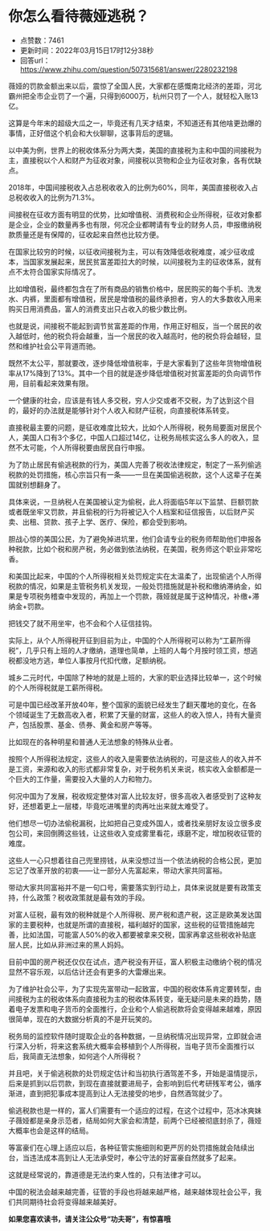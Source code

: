 # 你怎么看待薇娅逃税？
- 点赞数：7461
- 更新时间：2022年03月15日17时12分38秒
- 回答url：https://www.zhihu.com/question/507315681/answer/2280232198
<body>
 <p data-pid="mPE-E3pu">薇娅的罚款金额出来以后，震惊了全国人民，大家都在感慨南北经济的差距，河北霸州把全市企业罚了一个遍，只得到6000万，杭州只罚了一个人，就轻松入账13亿。</p>
 <p data-pid="kVEEo4-u">这算是今年末的超级大瓜之一，毕竟还有几天才结束，不知道还有其他啥更劲爆的事情，正好借这个机会和大伙聊聊，这事背后的逻辑。</p>
 <p data-pid="63UahK6Z">以中美为例，世界上的税收体系分为两大类，美国的直接税为主和中国的间接税为主，直接税以个人和财产为征收对象，间接税以货物和企业为征收对象，各有优缺点。</p>
 <p data-pid="FOOuzI8F">2018年，中国间接税收入占总税收收入的比例为60%，同年，美国直接税收入占总税收收入的比例为71.3%。</p>
 <p data-pid="upcwVgrM">间接税在征收方面有明显的优势，比如增值税、消费税和企业所得税，征收对象都是企业，企业的数量再多也有限，何况企业都聘请有专业的财务人员，申报缴纳税款质量还是有保障的，征收起来自然也比较方便。</p>
 <p data-pid="7lViRzz7">在国家比较穷的时候，以征收间接税为主，可以有效降低收税难度，减少征收成本，当国家发展起来，居民贫富差距拉大的时候，以间接税为主的征收体系，就有点不太符合国家实际情况了。</p>
 <p data-pid="4EN2_NA2">比如增值税，最终都包含在了所有商品的销售价格中，居民购买的每个手机、洗发水、内裤，里面都有增值税，居民是增值税的最终承担者，穷人的大多数收入用来购买日用消费品，富人的消费支出只占收入的极少数比例。</p>
 <p data-pid="_t5aB3Qt">也就是说，间接税不能起到调节贫富差距的作用，作用正好相反，当一个居民的收入越低时，他的税负将会越重，当一个居民的收入越高时，他的税负将会越轻，显然和维护社会公平背道而驰。</p>
 <p data-pid="7DrKZpz3">既然不太公平，那就要改，逐步降低增值税率，于是大家看到了这些年货物增值税率从17%降到了13%。其中一个目的就是逐步降低增值税对贫富差距的负向调节作用，目前看起来效果有限。</p>
 <p data-pid="GGjrJlBr">一个健康的社会，应该是有钱人多交税，穷人少交或者不交税，为了达到这个目的，最好的办法就是能够针对个人收入和财产征税，向直接税体系转变。</p>
 <p data-pid="5O7Uji2S">直接税最主要的问题，是征收难度比较大，比如个人所得税，税务局要面对居民个人，美国人口有3个多亿，中国人口超过14亿，让税务局核实这么多人的收入，显然不太可能，个人所得税要由居民自行申报。</p>
 <p data-pid="2pNIsuC4">为了防止居民有偷逃税款的行为，美国人完善了税收法律规定，制定了一系列偷逃税款的处罚措施，核心宗旨只有一条——一旦在美国偷逃税款，这个人这辈子在美国就别想翻身了。</p>
 <p data-pid="jeQT2SaZ">具体来说，一旦纳税人在美国被认定为偷税，此人将面临5年以下监禁、巨额罚款或者既坐牢又罚款，并且偷税的行为将被记入个人档案和征信报告，以后财产买卖、出租、贷款、孩子上学、医疗、保险，都会受到影响。</p>
 <p data-pid="avnYdqDO">胆战心惊的美国公民，为了避免掉进坑里，他们会请专业的税务师帮助他们申报各种税款，比如个税和房产税，务必做到依法纳税，在美国，税务师这个职业非常吃香。</p>
 <p data-pid="h0tU54G_">和美国比起来，中国的个人所得税相关处罚规定实在太温柔了，出现偷逃个人所得税款的情况，如果是主管税务机关发现，一般处罚措施就是补税和缴纳滞纳金，如果是专项税务稽查中发现的，再加上一个罚款，薇娅就是属于这种情况，补缴+滞纳金+罚款。</p>
 <p data-pid="Vi5zINDD">把钱交了就不用坐牢，也不会和个人征信挂钩。</p>
 <p data-pid="Gn_8cxWr">实际上，从个人所得税开征到目前为止，中国的个人所得税可以称为“工薪所得税”，几乎只有上班的人才缴纳，道理也简单，上班的人每个月按时领工资，想逃税都没地方逃，单位人事按月代扣代缴，足额纳税。</p>
 <p data-pid="_plYKVVz">城乡二元时代，中国除了种地的就是上班的，大家的职业选择比较单一，这个时候的个人所得税就是工薪所得税。</p>
 <p data-pid="71oWYO2g">可是中国已经改革开放40年，整个国家的面貌已经发生了翻天覆地的变化，在各个领域诞生了无数高收入者，积累了天量的财富，这些人的收入惊人，持有大量资产，包括股票、基金、债券、黄金和房产等等。</p>
 <p data-pid="-ovVI9G_">比如现在的各种明星和普通人无法想象的特殊从业者。</p>
 <p data-pid="qAc4LPep">按照个人所得税法规定，这些人的收入是需要依法纳税的，可是这些人的收入并不是工资，来源和收入的形式都非常复杂，对于税务机关来说，核实收入金额都是一个巨大的工作量，需要投入大量的人力和物力。</p>
 <p data-pid="4G3ChMZR">何况中国为了发展，税收规定整体对富人比较友好，很多高收入者感受到了这种友好，还想着更上一层楼，毕竟吃进嘴里的肉再吐出来就太难受了。</p>
 <p data-pid="fx2uYG0t">他们想尽一切办法偷税漏税，比如把自己变成外国人，或者找亲朋好友设立很多皮包公司，来回倒腾这些钱，让这些收入变成雾里看花，琢磨不定，增加税收征管的难度。</p>
 <p data-pid="_T51SxSp">这些人一心只想着往自己兜里捞钱，从来没想过当一个依法纳税的合格公民，更加忘记了改革开放的初衷——让一部分人先富起来，带动大家共同富裕。</p>
 <p data-pid="a2jpncMF">带动大家共同富裕并不是一句口号，需要落实到行动上，具体来说就是要有政策支持，什么政策？税收政策就是最有效的手段。</p>
 <p data-pid="f63Nl4WA">对富人征税，最有效的税种就是个人所得税、房产税和遗产税，这正是欧美发达国家的主要税种，也就是所谓的直接税，福利越好的国家，这些税的征管措施越完善，比如法国，可能富人50%的收入都要被拿来交税，国家再拿这些税收补贴底层人民，比如从非洲过来的黑人妈妈。</p>
 <p data-pid="Yu0bkelB">目前中国的房产税还仅仅在试点，遗产税没有开征，富人积极主动缴纳个税的情况显然不容乐观，以后估计还会有更多的大雷爆出来。</p>
 <p data-pid="s_iOVcm_">为了维护社会公平，为了实现先富带动一起致富，中国的税收体系肯定要转型，由间接税为主的税收体系向直接税为主的税收体系转变，毫无疑问是未来的趋势，随着电子发票和电子货币的全面推行，企业和个人偷逃税款将会变得越来越难，原因很简单，现在的大数据分析真的不是开玩笑的。</p>
 <p data-pid="pN530oG5">税务局的监控软件随时提取企业的各种数据，一旦纳税情况出现异常，立即就会进行深入分析，将来这套系统大概率会移植到个人所得税，当电子货币全面推行以后，我简直无法想象，如何逃个人所得税？</p>
 <p data-pid="V-5JQY_O">并且吧，关于偷逃税款的处罚规定估计和当初执行酒驾差不多，开始是温情提示，后来是抓到以后罚款，到现在直接就要进局子，会影响到后代考研残军考公，循序渐进，直到把犯事成本提高到让人无法接受的地步，自然酒驾就少了。</p>
 <p data-pid="qXcbjMEn">偷逃税款也是一样的，富人们需要有一个适应的过程，在这个过程中，范冰冰爽妹子薇娅都是亲身示范者，结局如何大家会和清楚，前两个已经被彻底封杀了，薇娅大概率也会是这样的结局。</p>
 <p data-pid="m6GNsEeD">等富豪们在心理上适应以后，各种征管实施细则和更严厉的处罚措施就会陆续出台，当违法成本高到让人无法承受时，奉公守法的好富豪自然就多了起来。</p>
 <p data-pid="I6z7xk9n">这就是经常说的，靠道德是无法约束人性的，只有法律才可以。</p>
 <p data-pid="vWeAppbU">中国的税法会越来越完善，征管的手段也将越来越严格，越来越体现社会公平，我们共同期待社会将变得越来越美好。</p>
 <p data-pid="guN_kgUI"><b>如果您喜欢读书，请关注公众号“功夫哥”，有惊喜哦</b></p>
</body>